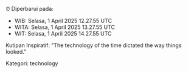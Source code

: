 ⏰ Diperbarui pada:
- WIB: Selasa, 1 April 2025 12.27.55 UTC
- WITA: Selasa, 1 April 2025 13.27.55 UTC
- WIT: Selasa, 1 April 2025 14.27.55 UTC

Kutipan Inspiratif:
"The technology of the time dictated the way things looked."


Kategori: technology

